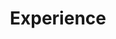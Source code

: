 ---
# An instance of the Experience widget.
# Documentation: https://wowchemy.com/docs/page-builder/
widget: experience

# This file represents a page section.
headless: true

# Order that this section appears on the page.
weight: 60

title: Experience
subtitle:

# Date format for experience
#   Refer to https://wowchemy.com/docs/customization/#date-format
# date_format: Jan 2021

# Experiences.
#   Add/remove as many `experience` items below as you like.
#   Required fields are `title`, `company`, and `date_start`.
#   Leave `date_end` empty if it's your current employer.
#   Begin multi-line descriptions with YAML's `|2-` multi-line prefix.

# * Worked on improving the hierarchical method by incorporating the nutrient and visual information of food
experience:
  - title: Teaching Assitant
    date_start: '2022-08-23' # '2022-06-13'
    date_end: '' # 2022-08-06
    description: |2-
        Hold office hours and help sessions, grade homework assignments for [ECE69500 Optimization for Deep Learning](https://engineering.purdue.edu/ECE/Academics/Undergraduates/UGO/CourseInfo/courseInfo?courseid=818)

        This course discusses the optimization algorithms that have been the engine that powered the recent rise of machine learning (ML) and deep learning (DL)


  - tilte: Teaching Assistant
    company: ECE department, Purdue University West Lafayette
    company_url: https://engineering.purdue.edu/ECE
    location: West Lafayette, IN
    date_start: '2022-05-22' # '2022-06-13'
    date_end: '2022-08-06' # 2022-08-06
    description: |2-
        Hold office hours and help sessions, grade homework assignments and compose helpful [materials](content/files/post/ECE_20001_Collection of Practice Problems.pdf) for [ECE20001 Electrical Engineering Fundamentals I](https://engineering.purdue.edu/ECE/Academics/Undergraduates/UGO/CourseInfo/courseInfo/UGO?courseid=716)
    
  - title: Research Assistant
    company: Video and Image Processing Laboratory (VIPER), Purdue University West Lafayette
    company_url: 'https://engineering.purdue.edu/~ips/'
    location: West Lafayette, IN
    date_start: '2021-08-23'
    date_end: '2022-05-31'
    description: |2-
        Worked on the project [Image Based Plant Phenotyping: The PhenoSorg Project](https://engineering.purdue.edu/~sorghum/)

        * Generated 1 thousand synthetic high-resolution UAV RGB images with panicle labels by using image-to-image translation GANs with a ground truth dataset of 400 real UAV RGB images
        * Improved mean average precision with Intersection over Union from 0.5 to 0.95 (mAP[.5, .95]) for panicle detection task from 72\% to 79\%, and reduced Mean Absolute Percent Error (MAPE) for panicle counting task from 11.6\% to 7.2\%
        * Created labels for panicles in PhenoRover RGB images to test our approach on PhenoRover data

        Worked on the project [Technology Assisted Dietary Assessment (TADA)](http://tadaproject.org/)

        * Investigated reliable and effective methods for Fine-Grained Visual Classification (FGVC)
        * Re-implemented a hierarchy-based embedding method for encoding of categories to decrease average hierarchical distance at top 1 by 3\%, and that at top 5 by 10\% on our [VIPER-FoodNet](https://lorenz.ecn.purdue.edu/~vfn/) dataset with 82 food categories, 15 thousand images
        * Corrected the incorrect labels and bounding boxes of our VIPER-FoodNet dataset
  
  - title: Research Assistant
    company: Center for Innovation through Visualization and Simulation (CIVS), Purdue University Northwest
    company_url: 'https://www.pnw.edu/civs/'
    location: Hammond, IN
    date_start: '2020-02-01'
    date_end: '2021-05-01'
    description: |2-
        Worked on the project [Smart Ladle: Al-Based Tool for Optimizing Casting Temperature](https://www.pnw.edu/civs/2021/05/18/civs-presented-smart-ladle-at-aist-digital-transformation-forum-2021/)
  
        * Developed a machine learning application using DNN, lightGBM to provide steel casting temperature predictions
        * Reduced Root Mean Square Error (RMSE) of predicted casting temperature to 3 degrees Fahrenheit
        * Collaborated application with SQL database and GUI using Unity (C\#) to display predictions and parameters
        * Tested and deployed this tool at Steel Dynamics Inc (SDI) Butler Division, awarded [AIST 2022 Hunt-Kelly Outstanding Paper Award -- third place (AIME)](https://www.pnw.edu/civs/2022/03/17/smart-ladle-won-aist-hunt-kelly-outstanding-paper-award/) and [AIST 2021 Digitalization Applications Technology Best Paper Award](https://www.pnw.edu/civs/2020/12/01/civs-paper-selected-for-2021-aistech-best-paper-award/)
---